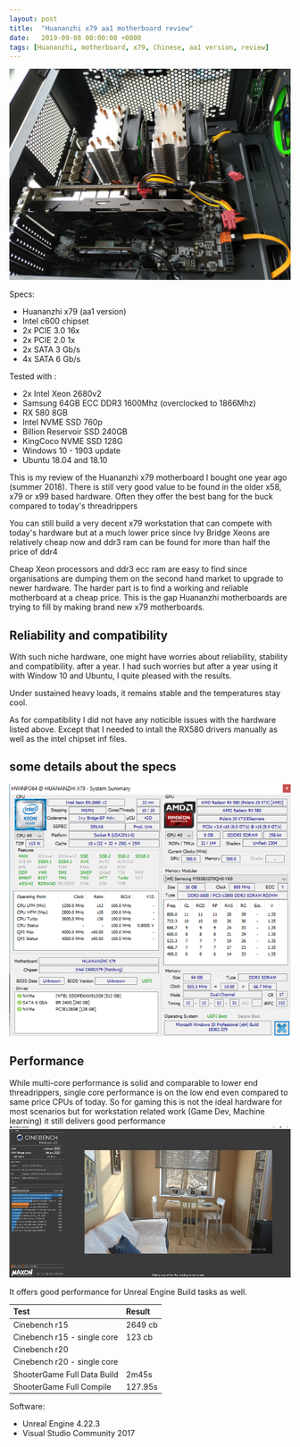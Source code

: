 ```yaml
---
layout: post
title:  "Huananzhi x79 aa1 motherboard review"
date:   2019-09-08 00:00:00 +0800
tags: [Huananzhi, motherboard, x79, Chinese, aa1 version, review]
---
```


![oblique](/assets/hardware/huananzhi_oblique.jpg)

Specs:
*	Huananzhi x79 (aa1 version)
*	Intel c600 chipset
*	2x PCIE 3.0 16x
*	2x PCIE 2.0 1x
*	2x SATA 3 Gb/s
*	4x SATA 6 Gb/s


Tested with :
*	2x Intel Xeon 2680v2
*	Samsung 64GB ECC DDR3 1600Mhz (overclocked to 1866Mhz)
*	RX 580 8GB
*	Intel NVME SSD 760p
*	Billion Reservoir SSD 240GB
*	KingCoco NVME SSD 128G
*	Windows 10 - 1903 update
*	Ubuntu 18.04 and 18.10


This is my review of the Huananzhi x79 motherboard I bought one year ago (summer 2018).
There is still very good value to be found in the older x58, x79 or x99 based hardware. Often they offer the best bang for the buck compared to today's threadrippers

You can still build a very decent x79 workstation that can compete with today's hardware but at a much lower price since Ivy Bridge Xeons are relatively cheap now and ddr3 ram can be found for more than half the price of ddr4

Cheap Xeon processors and ddr3 ecc ram are easy to find since organisations are dumping them on the second hand market to upgrade to newer hardware. The harder part is to find a working and reliable motherboard at a cheap price. This is the gap Huananzhi motherboards are trying to fill by making brand new x79 motherboards.




## Reliability and compatibility
With such niche hardware, one might have worries about reliability, stability and compatibility.
after a year. I had such worries but after a year using it with Window 10 and Ubuntu, I quite pleased with the results.

Under sustained heavy loads, it remains stable and the temperatures stay cool.

As for compatibility I did not have any noticible issues with the hardware listed above.
Except that I needed to intall the RX580 drivers manually as well as the intel chipset inf files.


## some details about the specs
![info](/assets/hardware/hwi558_huananzhi.png)

## Performance
While multi-core performance is solid and comparable to lower end threadrippers, single core performance is on the low end even compared to same price CPUs of today. So for gaming this is not the ideal hardware for most scenarios but for workstation related work (Game Dev, Machine learning) it still delivers good performance
![r20](/assets/hardware/huananzhi_cinebench_r20.jpg)

It offers good performance for Unreal Engine Build tasks as well.



| Test        	   | Result             |
|:-----------------|:-------------------|
| Cinebench r15    | 2649 cb            |
| Cinebench r15 - single core  | 123 cb	    |
| Cinebench r20    |            |
| Cinebench r20 - single core  |     |
| ShooterGame Full Data Build |     2m45s   |
| ShooterGame Full Compile  |  127.95s  |

Software:
*	Unreal Engine 4.22.3
*	Visual Studio Community 2017
